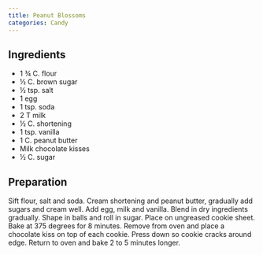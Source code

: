 ```yaml
---
title: Peanut Blossoms
categories: Candy
---
```


## Ingredients

- 1 ¾ C. flour
- ½ C. brown sugar
- ½ tsp. salt
- 1 egg
- 1 tsp. soda
- 2 T milk
- ½ C. shortening
- 1 tsp. vanilla
- 1 C. peanut butter
- Milk chocolate kisses
- ½ C. sugar

## Preparation

Sift flour, salt and soda.  Cream shortening and peanut butter, gradually add sugars and cream well.  Add egg, milk and vanilla.  Blend in dry ingredients gradually.  Shape in balls and roll in sugar.  Place on ungreased cookie sheet.  Bake at 375 degrees for 8 minutes.  Remove from oven and place a chocolate kiss on top of each cookie.  Press down so cookie cracks around edge.  Return to oven and bake 2 to 5 minutes longer.

